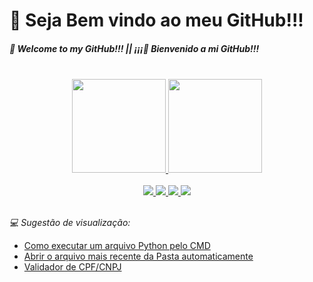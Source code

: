 # 👋 Seja Bem vindo ao meu GitHub!!!
##### 👋 Welcome to my GitHub!!! || ¡¡¡👋 Bienvenido a mi GitHub!!! 
  
 </br> 
  
<div align="center">
  <a href="https://github.com/BrenoCardoso2002">
  <img height="150em" src="https://github-readme-stats.vercel.app/api?username=BrenoCardoso2002&show_icons=true&theme=shades-of-purple&include_all_commits=true&count_private=true"/>
  <img height="150em" src="https://github-readme-stats.vercel.app/api/top-langs/?username=BrenoCardoso2002&layout=compact&langs_count=7&theme=shades-of-purple"/>
</div>

</br>
  
<div align="center">  
  <a href="http://www.linkedin.com/in/breno-bernardo-da-silva-cardoso"> <img src="https://img.shields.io/badge/LinkedIn-0077B5?style=for-the-badge&logo=linkedin&logoColor=white"/> </a>
    <a href="/Curriculo Breno Cardoso.pdf"> <img src="https://img.shields.io/badge/📄CURRÍCULO-39FF14?style=for-the-badge"/> </a>
  <a href="mailto:brenocardosodeveloper22@gmail.com"> <img src="https://img.shields.io/badge/Gmail-D14836?style=for-the-badge&logo=gmail&logoColor=white"/> </a>
  <a href="https://www.instagram.com/_bebernardo/"> <img src="https://img.shields.io/badge/Instagram-E4405F?style=for-the-badge&logo=instagram&logoColor=white"/> </a>
</div>

</br>

<i> 💻 Sugestão de visualização: </i> </br>
  - <a href="https://github.com/BrenoCardoso2002/Como-Executar-python_CMD"> Como executar um arquivo Python pelo CMD </a>
  - <a href="https://github.com/BrenoCardoso2002/Abrindo_Mais_Recente-Python"> Abrir o arquivo mais recente da Pasta automaticamente </a>
  - <a href="https://github.com/BrenoCardoso2002/Validador-de-CPF-ou-CNPJ-Python"> Validador de CPF/CNPJ </a>

<link rel="stylesheet" href="A1.css">

